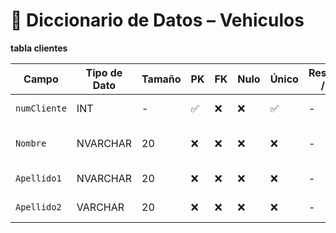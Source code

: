# 📘 Diccionario de Datos – Vehiculos

**tabla clientes**

| Campo           | Tipo de Dato | Tamaño | PK  | FK  | Nulo | Único | Restricciones / CHECK                      | Referencia a                    | Descripción                             |
|----------------|--------------|--------|-----|-----|------|--------|--------------------------------------------|----------------------------------|-----------------------------------------|
| `numCliente`     | INT          | -      | ✅  | ❌  | ❌   | ✅     | -                                        | -                                | Identificador del cliente               |
| `Nombre`        | NVARCHAR      | 20    | ❌  | ❌  | ❌   | ❌     | -             | -                                | Nombre completo del cliente             |
| `Apellido1`          | NVARCHAR          | 20      | ❌  | ❌  | ❌   | ❌     | -         | -                                | Apellido del cliente                        |
| `Apellido2`        | VARCHAR      | 20    | ❌  | ❌  | ❌   | ❌     | -                   | -                                | Apellido 2 del cliente                      |